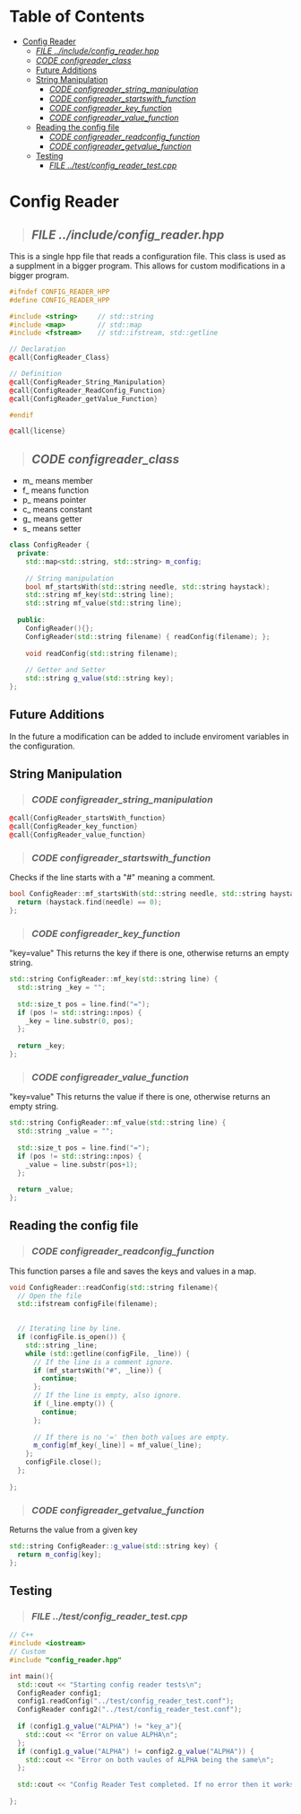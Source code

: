 # Table of Contents  

 - [Config Reader](#config-reader)
   - [*FILE ../include/config_reader.hpp*](#file-../include/config_reader.hpp)
   - [*CODE configreader_class*](#code-configreader_class)
   - [Future Additions ](#future-additions)
   - [String Manipulation](#string-manipulation)
     - [*CODE configreader_string_manipulation*](#code-configreader_string_manipulation)
     - [*CODE configreader_startswith_function*](#code-configreader_startswith_function)
     - [*CODE configreader_key_function*](#code-configreader_key_function)
     - [*CODE configreader_value_function*](#code-configreader_value_function)
   - [Reading the config file](#reading-the-config-file)
     - [*CODE configreader_readconfig_function*](#code-configreader_readconfig_function)
     - [*CODE configreader_getvalue_function*](#code-configreader_getvalue_function)
   - [Testing ](#testing)
     - [*FILE ../test/config_reader_test.cpp*](#file-../test/config_reader_test.cpp)




# Config Reader
> ## *FILE ../include/config_reader.hpp*
This is a single hpp file that reads a configuration file. 
This class is used as a supplment in a bigger program.
This allows for custom modifications in a bigger program.
~~~ c++
#ifndef CONFIG_READER_HPP
#define CONFIG_READER_HPP

#include <string>     // std::string
#include <map>        // std::map
#include <fstream>    // std::ifstream, std::getline

// Declaration
@call{ConfigReader_Class}

// Definition
@call{ConfigReader_String_Manipulation}
@call{ConfigReader_ReadConfig_Function}
@call{ConfigReader_getValue_Function}

#endif

@call{license}
~~~ 

> ## *CODE configreader_class*
 - m_ means member 
 - f_ means function
 - p_ means pointer 
 - c_ means constant 
 - g_ means getter 
 - s_ means setter 
~~~ c++
class ConfigReader {
  private:
    std::map<std::string, std::string> m_config;
    
    // String manipulation
    bool mf_startsWith(std::string needle, std::string haystack);
    std::string mf_key(std::string line);
    std::string mf_value(std::string line);
    
  public:
    ConfigReader(){};
    ConfigReader(std::string filename) { readConfig(filename); };
    
    void readConfig(std::string filename);
    
    // Getter and Setter
    std::string g_value(std::string key);
};
~~~ 

## Future Additions 
In the future a modification can be added to include enviroment variables in the configuration.


## String Manipulation
> ### *CODE configreader_string_manipulation*
~~~ c++
@call{ConfigReader_startsWith_function}
@call{ConfigReader_key_function}
@call{ConfigReader_value_function}
~~~ 

> ### *CODE configreader_startswith_function*
Checks if the line starts with a "#" meaning a comment. 
~~~ c++
bool ConfigReader::mf_startsWith(std::string needle, std::string haystack) {
  return (haystack.find(needle) == 0);
};
~~~ 

> ### *CODE configreader_key_function*
"key=value"
This returns the key if there is one, otherwise returns an empty string.
~~~ c++
std::string ConfigReader::mf_key(std::string line) {
  std::string _key = "";
  
  std::size_t pos = line.find("=");
  if (pos != std::string::npos) {
    _key = line.substr(0, pos);
  };
  
  return _key;
};
~~~ 

> ### *CODE configreader_value_function*
"key=value"
This returns the value if there is one, otherwise returns an empty string.
~~~ c++
std::string ConfigReader::mf_value(std::string line) {
  std::string _value = "";
  
  std::size_t pos = line.find("=");
  if (pos != std::string::npos) {
    _value = line.substr(pos+1);
  };
  
  return _value;
};
~~~ 

## Reading the config file
> ### *CODE configreader_readconfig_function*
This function parses a file and saves the keys and values in a map. 
~~~ c++
void ConfigReader::readConfig(std::string filename){
  // Open the file 
  std::ifstream configFile(filename);

  
  // Iterating line by line.
  if (configFile.is_open()) {
    std::string _line;
    while (std::getline(configFile, _line)) {
      // If the line is a comment ignore. 
      if (mf_startsWith("#", _line)) {
        continue;
      };
      // If the line is empty, also ignore.
      if (_line.empty()) {
        continue;
      };
      
      // If there is no '=' then both values are empty. 
      m_config[mf_key(_line)] = mf_value(_line);
    };
    configFile.close();
  };
  
};
~~~ 

> ### *CODE configreader_getvalue_function*
Returns the value from a given key
~~~ c++
std::string ConfigReader::g_value(std::string key) {
  return m_config[key];
};
~~~ 

## Testing 
> ### *FILE ../test/config_reader_test.cpp*
~~~ c++
// C++
#include <iostream>
// Custom 
#include "config_reader.hpp"

int main(){
  std::cout << "Starting config reader tests\n";
  ConfigReader config1; 
  config1.readConfig("../test/config_reader_test.conf");
  ConfigReader config2("../test/config_reader_test.conf");
  
  if (config1.g_value("ALPHA") != "key_a"){
    std::cout << "Error on value ALPHA\n";
  };
  if (config1.g_value("ALPHA") != config2.g_value("ALPHA")) {
    std::cout << "Error on both vaules of ALPHA being the same\n";
  };
  
  std::cout << "Config Reader Test completed. If no error then it works correctly\n";
  
};
~~~ 







